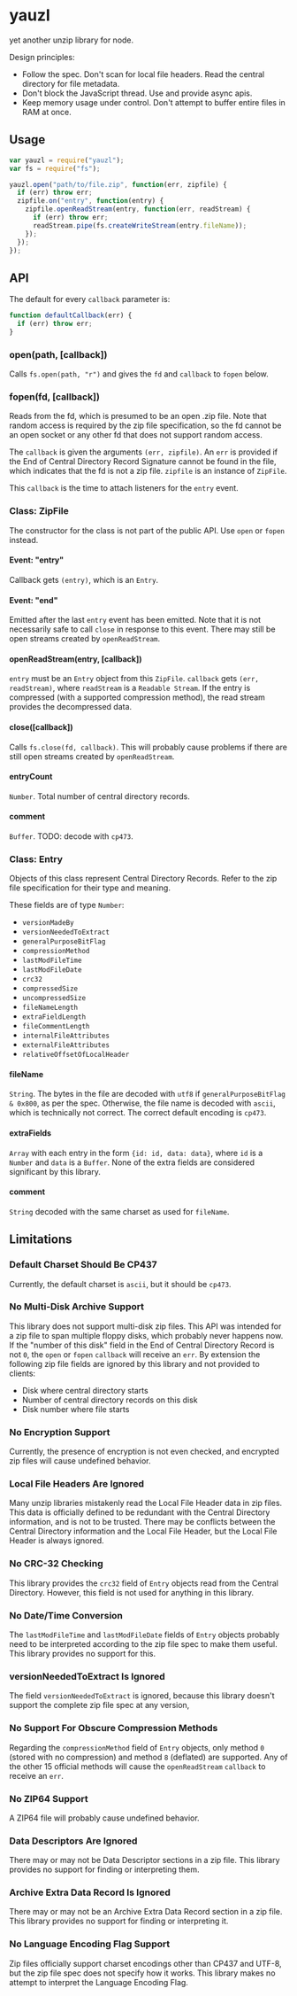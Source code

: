 # yauzl

yet another unzip library for node.

Design principles:

 * Follow the spec.
   Don't scan for local file headers.
   Read the central directory for file metadata.
 * Don't block the JavaScript thread.
   Use and provide async apis.
 * Keep memory usage under control.
   Don't attempt to buffer entire files in RAM at once.

## Usage

```js
var yauzl = require("yauzl");
var fs = require("fs");

yauzl.open("path/to/file.zip", function(err, zipfile) {
  if (err) throw err;
  zipfile.on("entry", function(entry) {
    zipfile.openReadStream(entry, function(err, readStream) {
      if (err) throw err;
      readStream.pipe(fs.createWriteStream(entry.fileName));
    });
  });
});
```

## API

The default for every `callback` parameter is:

```js
function defaultCallback(err) {
  if (err) throw err;
}
```

### open(path, [callback])

Calls `fs.open(path, "r")` and gives the `fd` and `callback` to `fopen` below.

### fopen(fd, [callback])

Reads from the fd, which is presumed to be an open .zip file.
Note that random access is required by the zip file specification,
so the fd cannot be an open socket or any other fd that does not support random access.

The `callback` is given the arguments `(err, zipfile)`.
An `err` is provided if the End of Central Directory Record Signature cannot be found in the file,
which indicates that the fd is not a zip file.
`zipfile` is an instance of `ZipFile`.

This `callback` is the time to attach listeners for the `entry` event.

### Class: ZipFile

The constructor for the class is not part of the public API.
Use `open` or `fopen` instead.

#### Event: "entry"

Callback gets `(entry)`, which is an `Entry`.

#### Event: "end"

Emitted after the last `entry` event has been emitted.
Note that it is not necessarily safe to call `close` in response to this event.
There may still be open streams created by `openReadStream`.

#### openReadStream(entry, [callback])

`entry` must be an `Entry` object from this `ZipFile`.
`callback` gets `(err, readStream)`, where `readStream` is a `Readable Stream`.
If the entry is compressed (with a supported compression method),
the read stream provides the decompressed data.

#### close([callback])

Calls `fs.close(fd, callback)`.
This will probably cause problems if there are still open streams created by `openReadStream`.

#### entryCount

`Number`. Total number of central directory records.

#### comment

`Buffer`. TODO: decode with `cp473`.

### Class: Entry

Objects of this class represent Central Directory Records.
Refer to the zip file specification for their type and meaning.

These fields are of type `Number`:

 * `versionMadeBy`
 * `versionNeededToExtract`
 * `generalPurposeBitFlag`
 * `compressionMethod`
 * `lastModFileTime`
 * `lastModFileDate`
 * `crc32`
 * `compressedSize`
 * `uncompressedSize`
 * `fileNameLength`
 * `extraFieldLength`
 * `fileCommentLength`
 * `internalFileAttributes`
 * `externalFileAttributes`
 * `relativeOffsetOfLocalHeader`

#### fileName

`String`.
The bytes in the file are decoded with `utf8` if `generalPurposeBitFlag & 0x800`, as per the spec.
Otherwise, the file name is decoded with `ascii`, which is technically not correct.
The correct default encoding is `cp473`.

#### extraFields

`Array` with each entry in the form `{id: id, data: data}`,
where `id` is a `Number` and `data` is a `Buffer`.
None of the extra fields are considered significant by this library.

#### comment

`String` decoded with the same charset as used for `fileName`.

## Limitations

### Default Charset Should Be CP437

Currently, the default charset is `ascii`, but it should be `cp473`.

### No Multi-Disk Archive Support

This library does not support multi-disk zip files.
This API was intended for a zip file to span multiple floppy disks, which probably never happens now.
If the "number of this disk" field in the End of Central Directory Record is not `0`,
the `open` or `fopen` `callback` will receive an `err`.
By extension the following zip file fields are ignored by this library and not provided to clients:

 * Disk where central directory starts
 * Number of central directory records on this disk
 * Disk number where file starts

### No Encryption Support

Currently, the presence of encryption is not even checked,
and encrypted zip files will cause undefined behavior.

### Local File Headers Are Ignored

Many unzip libraries mistakenly read the Local File Header data in zip files.
This data is officially defined to be redundant with the Central Directory information,
and is not to be trusted.
There may be conflicts between the Central Directory information and the Local File Header,
but the Local File Header is always ignored.

### No CRC-32 Checking

This library provides the `crc32` field of `Entry` objects read from the Central Directory.
However, this field is not used for anything in this library.

### No Date/Time Conversion

The `lastModFileTime` and `lastModFileDate` fields of `Entry` objects
probably need to be interpreted according to the zip file spec to make them useful.
This library provides no support for this.

### versionNeededToExtract Is Ignored

The field `versionNeededToExtract` is ignored,
because this library doesn't support the complete zip file spec at any version,

### No Support For Obscure Compression Methods

Regarding the `compressionMethod` field of `Entry` objects,
only method `0` (stored with no compression)
and method `8` (deflated) are supported.
Any of the other 15 official methods will cause the `openReadStream` `callback` to receive an `err`.

### No ZIP64 Support

A ZIP64 file will probably cause undefined behavior.

### Data Descriptors Are Ignored

There may or may not be Data Descriptor sections in a zip file.
This library provides no support for finding or interpreting them.

### Archive Extra Data Record Is Ignored

There may or may not be an Archive Extra Data Record section in a zip file.
This library provides no support for finding or interpreting it.

### No Language Encoding Flag Support

Zip files officially support charset encodings other than CP437 and UTF-8,
but the zip file spec does not specify how it works.
This library makes no attempt to interpret the Language Encoding Flag.
